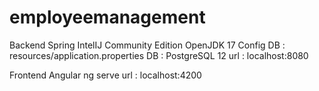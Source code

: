 # employeemanagement

Backend Spring 
IntelIJ Community Edition
OpenJDK 17
Config DB : resources/application.properties
DB : PostgreSQL 12
url : localhost:8080

Frontend Angular
ng serve
url : localhost:4200